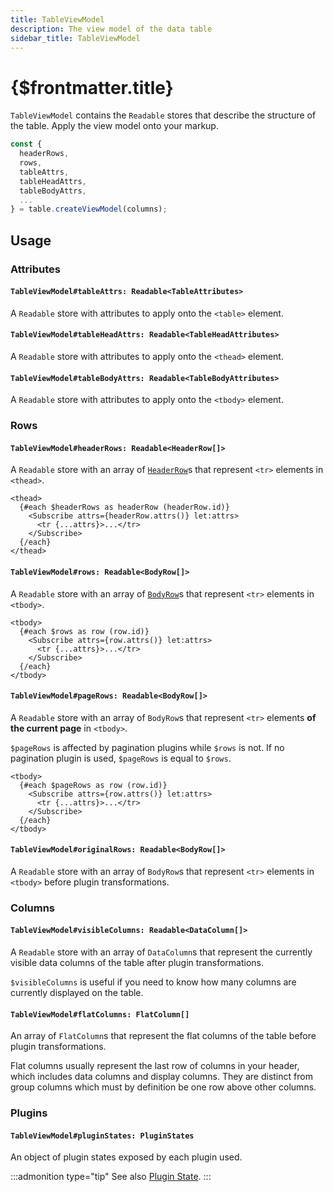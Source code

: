 ```yaml
---
title: TableViewModel
description: The view model of the data table
sidebar_title: TableViewModel
---
```


<script>
  import { useHljs } from '$lib/utils/useHljs';
  useHljs('ts');
</script>

# {$frontmatter.title}

`TableViewModel` contains the `Readable` stores that describe the structure of the table. Apply the view model onto your markup.

```ts
const {
  headerRows,
  rows,
  tableAttrs,
  tableHeadAttrs,
  tableBodyAttrs,
  ...
} = table.createViewModel(columns);
```

## Usage

### Attributes

#### `TableViewModel#tableAttrs: Readable<TableAttributes>`

A `Readable` store with attributes to apply onto the `<table>` element.

#### `TableViewModel#tableHeadAttrs: Readable<TableHeadAttributes>`

A `Readable` store with attributes to apply onto the `<thead>` element.

#### `TableViewModel#tableBodyAttrs: Readable<TableBodyAttributes>`

A `Readable` store with attributes to apply onto the `<tbody>` element.

### Rows

#### `TableViewModel#headerRows: Readable<HeaderRow[]>`

A `Readable` store with an array of [`HeaderRow`](../header-row.md)s that represent `<tr>` elements in `<thead>`.

```svelte
<thead>
  {#each $headerRows as headerRow (headerRow.id)}
    <Subscribe attrs={headerRow.attrs()} let:attrs>
      <tr {...attrs}>...</tr>
    </Subscribe>
  {/each}
</thead>
```

#### `TableViewModel#rows: Readable<BodyRow[]>`

A `Readable` store with an array of [`BodyRow`](../body-row.md)s that represent `<tr>` elements in `<tbody>`.

```svelte
<tbody>
  {#each $rows as row (row.id)}
    <Subscribe attrs={row.attrs()} let:attrs>
      <tr {...attrs}>...</tr>
    </Subscribe>
  {/each}
</tbody>
```

#### `TableViewModel#pageRows: Readable<BodyRow[]>`

A `Readable` store with an array of `BodyRow`s that represent `<tr>` elements **of the current page** in `<tbody>`.

`$pageRows` is affected by pagination plugins while `$rows` is not. If no pagination plugin is used, `$pageRows` is equal to `$rows`.

```svelte
<tbody>
  {#each $pageRows as row (row.id)}
    <Subscribe attrs={row.attrs()} let:attrs>
      <tr {...attrs}>...</tr>
    </Subscribe>
  {/each}
</tbody>
```

#### `TableViewModel#originalRows: Readable<BodyRow[]>`

A `Readable` store with an array of `BodyRow`s that represent `<tr>` elements in `<tbody>` before plugin transformations.

### Columns

#### `TableViewModel#visibleColumns: Readable<DataColumn[]>`

A `Readable` store with an array of `DataColumn`s that represent the currently visible data columns of the table after plugin transformations.

`$visibleColumns` is useful if you need to know how many columns are currently displayed on the table.

#### `TableViewModel#flatColumns: FlatColumn[]`

An array of `FlatColumn`s that represent the flat columns of the table before plugin transformations.

Flat columns usually represent the last row of columns in your header, which includes data columns and display columns. They are distinct from group columns which must by definition be one row above other columns.

### Plugins

#### `TableViewModel#pluginStates: PluginStates`

An object of plugin states exposed by each plugin used.

:::admonition type="tip"
See also [Plugin State](../plugins/overview#controlling-plugin-state).
:::
